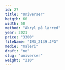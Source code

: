 ```yaml
---
id: 27
title: "Universer"
heigth: 60
width: 50
method: "Akryl på lærred"
year: 2021
price: "3300"
fileName: "IMG_2139.JPG"
medie: "maleri"
draft: "no"
slug: "universer"
weight: "210"
---
```

